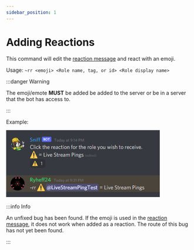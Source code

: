 ```yaml
---
sidebar_position: 1
---
```


# Adding Reactions

This command will edit the [reaction message](/Reaction-Roles/reaction-message) and react with an emoji.

Usage: `~rr <emoji> <Role name, tag, or id> <Role display name>`

:::danger Warning

The emoji/emote **MUST** be added be added to the server or be in a server that the bot has access to.

:::

Example:

![Reaction role img](../../static/img/Reactionrole.png)

:::info Info

An unfixed bug has been found. If the emoji is used in the [reaction message](/Reaction-Roles/reaction-message), it does not work when added as a reaction. The route of this bug has not yet been found.

:::
